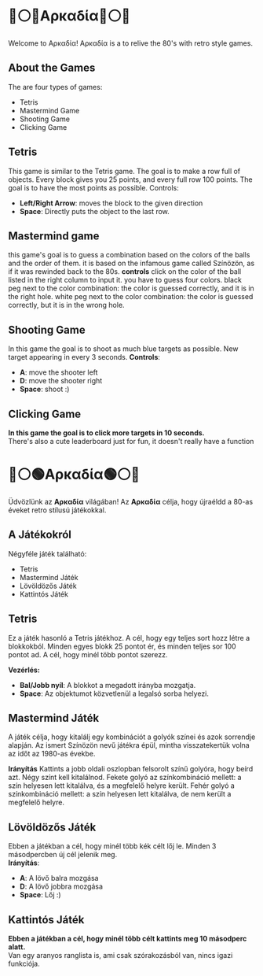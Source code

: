 # 🔴⚪🔵Αρκαδία🔵⚪🔴

Welcome to Αρκαδία!
Αρκαδία is a to relive the 80's with retro style games.

## About the Games

The are four types of games: 

- Tetris
- Mastermind Game
- Shooting Game
- Clicking Game

## Tetris
This game is similar to the Tetris game. The goal is to make a row full of objects. Every block gives you 25 points, and every full row 100 points. The goal is to have the most points as possible.
Controls:
- **Left/Right Arrow**: moves the block to the given direction
- **Space**: Directly puts the object to the last row.





## Mastermind game
this game's goal is to guess a combination based on the colors of the balls and the order of them. it is based on the infamous game called Színözön, as if it was rewinded back to the 80s.
**controls**
click on the color of the ball listed in the right column to input it. you have to guess four colors.
black peg next to the color combination: the color is guessed correctly, and it is in the right hole.
white peg next to the color combination: the color is guessed correctly, but it is in the wrong hole.

## Shooting Game
In this game the goal is to shoot as much blue targets as possible. New target appearing in every 3 seconds.
**Controls**:
- **A**: move the shooter left
- **D**: move the shooter right
- **Space**: shoot :)

## Clicking Game
**In this game the goal is to click more targets in 10 seconds.**  
There's also a cute leaderboard just for fun, it doesn't really have a function



# 🔴⚪🟢Αρκαδία🟢⚪🔴

Üdvözlünk az **Αρκαδία** világában!
Az **Αρκαδία** célja, hogy újraéldd a 80-as éveket retro stílusú játékokkal.

## A Játékokról

Négyféle játék található:

- Tetris
- Mastermind Játék
- Lövöldözős Játék
- Kattintós Játék

## Tetris

Ez a játék hasonló a Tetris játékhoz. A cél, hogy egy teljes sort hozz létre a blokkokból. Minden egyes blokk 25 pontot ér, és minden teljes sor 100 pontot ad. A cél, hogy minél több pontot szerezz.

**Vezérlés:**
- **Bal/Jobb nyíl**: A blokkot a megadott irányba mozgatja.
- **Space**: Az objektumot közvetlenül a legalsó sorba helyezi.


## Mastermind Játék
A játék célja, hogy kitalálj egy kombinációt a golyók színei és azok sorrendje alapján. Az ismert Színözön nevű játékra épül, mintha visszatekertük volna az időt az 1980-as évekbe.

**Irányítás**
Kattints a jobb oldali oszlopban felsorolt színű golyóra, hogy beírd azt. Négy színt kell kitalálnod. Fekete golyó az színkombináció mellett: a szín helyesen lett kitalálva, és a megfelelő helyre került. Fehér golyó a színkombináció mellett: a szín helyesen lett kitalálva, de nem került a megfelelő helyre.

## Lövöldözős Játék
Ebben a játékban a cél, hogy minél több kék célt lőj le. Minden 3 másodpercben új cél jelenik meg.  
**Irányítás**:
- **A**: A lövő balra mozgása  
- **D**: A lövő jobbra mozgása  
- **Space**: Lőj :)

## Kattintós Játék
**Ebben a játékban a cél, hogy minél több célt kattints meg 10 másodperc alatt.**  
Van egy aranyos ranglista is, ami csak szórakozásból van, nincs igazi funkciója.

